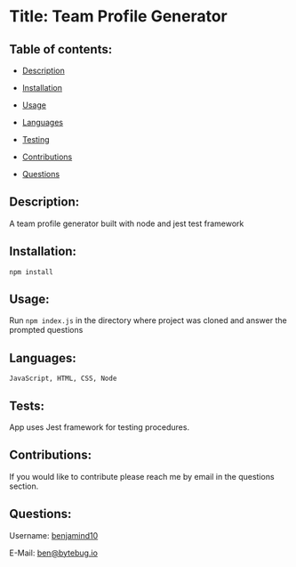 
  # Title: Team Profile Generator 

  ## Table of contents:
  * [ Description ](#about)
  * [ Installation ](#installation)
  * [ Usage ](#usage)
  * [ Languages ](#languages)
  
  * [ Testing ](#testing)
  * [ Contributions ](#contributions)
  * [ Questions ](#questions)
  
  <a name="about"></a>
  ## Description:
  A team profile generator built with node and jest test framework

  <a name="installation"></a>
  ## Installation:
    npm install

  <a name="usage"></a>
  ## Usage:
  Run `npm index.js` in the directory where project was cloned and answer the prompted questions 

  
  
  <a name="languages"></a>
  ## Languages: 
    JavaScript, HTML, CSS, Node
    

  
  
  <a name="contributions"></a>
  ## Tests: 
  App  uses Jest framework for testing procedures.
    
  
  <a name="contributions"></a>
  ## Contributions: 
  If you would like to contribute please reach me by email in the questions section.
    

  <a name="questions"></a>
  ## Questions:
  Username: <a href=https://github.com/benjamind10>benjamind10</a>

  E-Mail: ben@bytebug.io


  